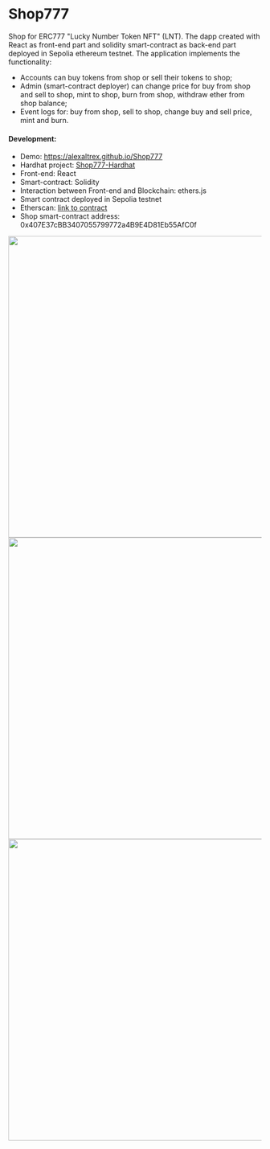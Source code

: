 # Shop777
Shop for ERC777 "Lucky Number Token NFT" (LNT). The dapp created with React as front-end part and solidity smart-contract as back-end part deployed in Sepolia ethereum testnet.
The application implements the functionality:
* Accounts can buy tokens from shop or sell their tokens to shop;
* Admin (smart-contract deployer) can change price for buy from shop and sell to shop, mint to shop, burn from shop,  withdraw ether from shop balance; 
* Event logs for: buy from shop, sell to shop, change buy and sell price, mint and burn.

#### Development:
* Demo: https://alexaltrex.github.io/Shop777
* Hardhat project: [Shop777-Hardhat](https://github.com/Alexaltrex/Shop777-Hardhat)
* Front-end: React
* Smart-contract: Solidity
* Interaction between Front-end and Blockchain: ethers.js
* Smart contract deployed in Sepolia testnet
* Etherscan: [link to contract](https://sepolia.etherscan.io/address/0x407E37cBB3407055799772a4B9E4D81Eb55AfC0f)
* Shop smart-contract address: 0x407E37cBB3407055799772a4B9E4D81Eb55AfC0f

<img src="https://user-images.githubusercontent.com/56224288/235591272-be7d0747-b045-4e79-8bae-d7737a3853cf.jpg" width="600">
<img src="https://user-images.githubusercontent.com/56224288/235591277-195b7829-7297-4458-ae73-26065699e7f8.jpg" width="600">
<img src="https://user-images.githubusercontent.com/56224288/235591278-91c236a0-d3cd-4fce-8b39-b61355c5b74a.jpg" width="600">

